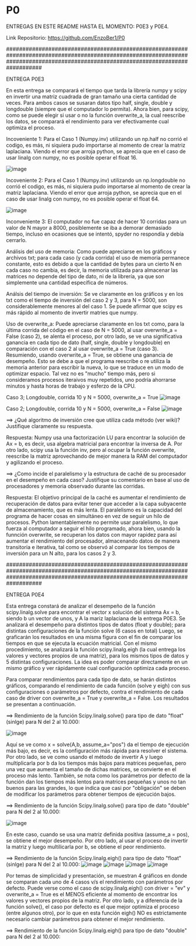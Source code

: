 # P0

ENTREGAS EN ESTE README HASTA EL MOMENTO: P0E3 y P0E4.

Link Repositorio: https://github.com/EnzoBer1/P0

###################################################################################################################################################################################

ENTREGA P0E3

En esta entrega se comparará el tiempo que tarda la librería numpy y scipy en invertir una matriz cuadrada de gran tamaño una cierta cantidad de veces. Para ambos casos se susaran datos tipo half, single, double y longdouble (siempre que el computador lo permita). Ahora bien, para scipy, como se puede elegir si usar o no la función overwrite_a, la cual reescribe los datos, se comparará el rendimiento para ver efectivamente cual optimiza el proceso. 

Incoveniente 1: Para el Caso 1 (Numpy.inv) utilizando un np.half no corrió el codigo, es más, ni siquiera pudo importarse al momento de crear la matriz laplaciana. Viendo el error que arroja python, se aprecia que en el caso de usar linalg con numpy, no es posible operar el float 16.

![image](https://user-images.githubusercontent.com/89056734/129997478-b018b813-8ae8-4775-9959-3cc862d650c2.png)

Incoveniente 2: Para el Caso 1 (Numpy.inv) utilizando un np.longdouble no corrió el codigo, es más, ni siquiera pudo importarse al momento de crear la matriz laplaciana. Viendo el error que arroja python, se aprecia que en el caso de usar linalg con numpy, no es posible operar el float 64.

![image](https://user-images.githubusercontent.com/89056734/129997533-6bd8445f-9128-4f11-a791-f58a07604baf.png)

Inconveniente 3: El computador no fue capaz de hacer 10 corridas para un valor de N mayor a 8000, posiblemente se iba a demorar demasiado tiempo, incluso en ocasiones que se intentó, spyder no respondía y debía cerrarlo.

Análisis del uso de memoria: Como puede apreciarse en los gráficos y archivos txt; para cada caso (y cada corrida) el uso de memoria permanece constante, esto es debido a que la cantidad de bytes para un cierto N en cada caso no cambia, es decir, la memoria utilizada para almacenar las matrices no depende del tipo de dato, ni de la librería, ya que son simplemente una cantidad específica de números.

Análsis del tiempo de inversión: Se ve claramente en los gráficos y en los txt como el tiempo de inversión del caso 2 y 3, para N = 5000, son considerablemente menores al del caso 1. Se puede afirmar que scipy es más rápido al momento de invertir matries que numpy.

Uso de overwrite_a: Puede apreciarse claramente en los txt como, para la última corrida del código en el caso de N = 5000, al usar overwrite_a = False (caso 2), se alenta el proceso, por otro lado, se ve una significativa ganancia en cada tipo de dato (half, single, double y longdouble) en comparación con el caso 2 al usar overwrite_a = True (caso 3). Resumiendo, usando overwrite_a = True, se obtiene una ganancia de desempeño. Esto se debe a que el programa reescribe o re utiliza la memoria anterior para escribir la nueva, lo que se traduce en un modo de optimizar espacio. Tal vez no es "mucho" tiempo más, pero si consideramos procesos iteraivos muy repetidos, uno podría ahorrarse minutos y hasta horas de trabajo y esferzo de la CPU.

Caso 3; Longdouble, corrida 10 y N = 5000, overwrite_a = True
![image](https://user-images.githubusercontent.com/89056734/129997659-7e669850-1165-423a-83b4-b83c30988c32.png)

Caso 2; Longdouble, corrida 10 y N = 5000, overwrite_a = False
![image](https://user-images.githubusercontent.com/89056734/129997716-4ac6449e-28aa-4257-b1b2-44efd117d401.png)

==> ¿Qué algoritmo de inversión cree que utiliza cada método (ver wiki)? Justifique claramente su respuesta. 

Respuesta: Numpy usa una factorización LU para encontrar la solución de Ax = b, es decir, usa algebra matricial para encontrar la inversa de A. Por otro lado, scipy usa la función inv, pero al ocupar la función overwrite, reescribe la matriz aprovechando de mejor manera la RAM del computador y agilizando el proceso.

==> ¿Como incide el paralelismo y la estructura de caché de su procesador en el desempeño en cada caso? Justifique su comentario en base al uso de procesadores y memoria observado durante las corridas. 

Respuesta: El objetivo principal de la caché es aumentar el rendimiento de recuperación de datos para evitar tener que acceder a la capa subyacente de almacenamiento, que es más lenta. El paralelismo es la capacidad del programa de hacer cosas en simultáneo en vez de seguir un hilo de procesos. Python lamentablemente no permite usar paralelismo, lo que fuerza al computador a seguir el hilo programado, ahora bien, usando la funnción overwrite, se recuperan los datos con mayor rapidez para así aumentar el rendimiento del procesador, almacenando datos de manera transitoria e iterativa, tal como se observó al comparar los tiempos de inversión para un N alto, para los casos 2 y 3.

###################################################################################################################################################################################

ENTREGA P0E4

Esta entrega constará de analizar el desempeño de la función scipy.linalg.solve para encontrar el vector x solución del sistema Ax = b, siendo b un vector de unos, y A la mariz laplaciana de la entrega P0E3. Se analizará el desempeño para distintos tipos de datos (float y double); para distintas configuraciones de la función solve (6 casos en total)
Luego, se graficarán los resultados en una misma figura con el fin de comparar los tiempos en que se ejecuta la ecuación matricial. 
Con el mismo procedimiento, se analizará la función scipy.linalg.eigh (la cual entrega los valores y vectores propios de una matriz), para los mismos tipos de datos y 5 distintas configuraciones. La idea es poder comparar directamente en un mismo gráfico y ver rápidamente cual configuración optimiza cada proceso.

Para comparar rendimientos para cada tipo de dato, se harán distintos gráficos, comparando el rendimiento de cada función (solve y eigh) con sus configuraciones o parámetros por defecto, contra el rendimiento de cada caso de driver con overwrite_a = True y overwrite_a = False. Los resultados se presentan a continuación.

==> Rendimiento de la función Scipy.linalg.solve() para tipo de dato "float" (sinlge) para N del 2 al 10.000:

![image](https://user-images.githubusercontent.com/89056734/130293954-0d1da7de-8faa-4e09-893d-a8db26fed279.png)


Aquí se ve como x = solve(A,b, assume_a="pos") da el tiempo de ejecución más bajo, es decir, es la configuración más rápida para resolver el sistema. Por otro lado, se ve como usando el método de invertir A y luego multiplicarla por b da los tiempos más bajos para matrices pequeñas, pero una vez que aumenta el tamaño de dichas matrices, se convierte en el proceso más lento. También, se nota como los parámetros por defecto de la función dan los tiempos más lentos para matrices pequeñas y unos no tan buenos para las grandes, lo que indica que casi por "obligación" se deben de modificar los parámetros para obtener tiempos de ejecución bajos.

==> Rendimiento de la función Scipy.linalg.solve() para tipo de dato "double" para N del 2 al 10.000:

![image](https://user-images.githubusercontent.com/89056734/130304330-aff3cf96-7b4a-435d-ab9a-c2686b25ffc8.png)

En este caso, cuando se usa una matriz definida positiva (assume_a = pos), se obtiene el mejor desempeño. Por otro lado, al usar el proceso de invertir la matriz y luego multilicarla por b, se obtiene el peor rendimiento.


==> Rendimiento de la función Scipy.linalg.eigh() para tipo de dato "float" (sinlge) para N del 2 al 10.000:
![image](https://user-images.githubusercontent.com/89056734/130304350-98f58515-154e-4612-be88-56d21ffd4e60.png)
![image](https://user-images.githubusercontent.com/89056734/130304354-866ef826-7dfc-41aa-9908-ad1d64ee7544.png)
![image](https://user-images.githubusercontent.com/89056734/130304363-42192c0b-f656-460c-9687-eb58fe0ac86c.png)
![image](https://user-images.githubusercontent.com/89056734/130304367-767fe28a-f580-44e2-84d1-0a237f5ab297.png)

Por temas de simplicidad y presentación, se muestran 4 gráficos en donde se comparan cada uno de 4 casos v/s el rendimiento con parámetros por defecto.
Puede verse como el caso de scipy.linalg.eigh() con driver = "ev" y overwrite_a = True es el MENOS eficiente al momento de encontrar los valores y vectores propios de la matriz. Por otro lado, y a diferencia de la función solve(), el caso por defecto es el que mejor optimiza el proceso (entre algunos otro), por lo que en esta función eigh() NO es estrictamente necesario cambiar parámetros para obtener el mejor rendimiento.


==> Rendimiento de la función Scipy.linalg.eigh() para tipo de dato "double" para N del 2 al 10.000:

